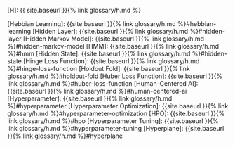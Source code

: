 [H]: {{ site.baseurl }}{% link glossary/h.md %}

[Hebbian Learning]: {{site.baseurl }}{% link glossary/h.md %}#hebbian-learning
[Hidden Layer]: {{site.baseurl }}{% link glossary/h.md %}#hidden-layer
[Hidden Markov Model]: {{site.baseurl }}{% link glossary/h.md %}#hidden-markov-model
[HMM]: {{site.baseurl }}{% link glossary/h.md %}#hmm
[Hidden State]: {{site.baseurl }}{% link glossary/h.md %}#hidden-state
[Hinge Loss Function]: {{site.baseurl }}{% link glossary/h.md %}#hinge-loss-function
[Holdout Fold]: {{site.baseurl }}{% link glossary/h.md %}#holdout-fold
[Huber Loss Function]: {{site.baseurl }}{% link glossary/h.md %}#huber-loss-function
[Human-Centered AI]: {{site.baseurl }}{% link glossary/h.md %}#human-centered-ai
[Hyperparameter]: {{site.baseurl }}{% link glossary/h.md %}#hyperparameter
[Hyperparameter Optimization]: {{site.baseurl }}{% link glossary/h.md %}#hyperparameter-optimization
[HPO]: {{site.baseurl }}{% link glossary/h.md %}#hpo
[Hyperparameter Tuning]: {{site.baseurl }}{% link glossary/h.md %}#hyperparameter-tuning
[Hyperplane]: {{site.baseurl }}{% link glossary/h.md %}#hyperplane
